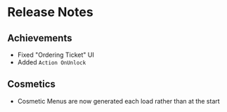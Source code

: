 # Release Notes

## Achievements
- Fixed "Ordering Ticket" UI
- Added `Action OnUnlock`

## Cosmetics
- Cosmetic Menus are now generated each load rather than at the start